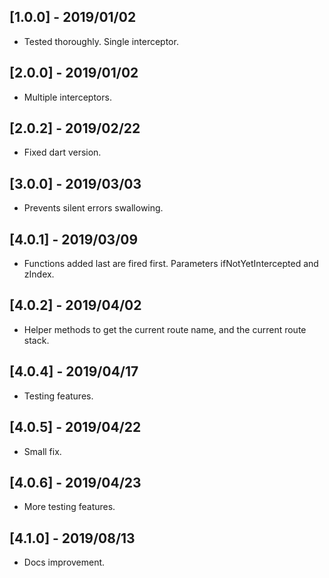 ## [1.0.0] - 2019/01/02

* Tested thoroughly. Single interceptor.

## [2.0.0] - 2019/01/02

* Multiple interceptors.

## [2.0.2] - 2019/02/22

* Fixed dart version.

## [3.0.0] - 2019/03/03

* Prevents silent errors swallowing.

## [4.0.1] - 2019/03/09

* Functions added last are fired first. Parameters ifNotYetIntercepted and zIndex.

## [4.0.2] - 2019/04/02

* Helper methods to get the current route name, and the current route stack.

## [4.0.4] - 2019/04/17

* Testing features.

## [4.0.5] - 2019/04/22

* Small fix.

## [4.0.6] - 2019/04/23

* More testing features.

## [4.1.0] - 2019/08/13

* Docs improvement.
